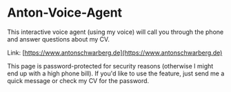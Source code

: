 # Anton-Voice-Agent
This interactive voice agent (using my voice) will call you through the phone and answer questions about my CV.

Link: [https://www.antonschwarberg.de](https://www.antonschwarberg.de)

This page is password-protected for security reasons (otherwise I might end up with a high phone bill).
If you'd like to use the feature, just send me a quick message or check my CV for the password.
